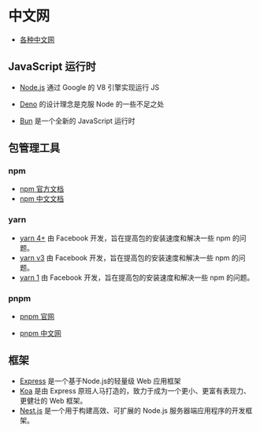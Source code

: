 # 中文网

- [各种中文网](https://nodejs.cn/) 

## JavaScript 运行时

- [Node.js](https://nodejs.org/) 通过 Google 的 V8 引擎实现运行 JS

- [Deno](https://deno.com/) 的设计理念是克服 Node 的一些不足之处
- [Bun](https://bun.sh/) 是一个全新的 JavaScript 运行时

## 包管理工具

### npm
- [npm 官方文档](https://docs.npmjs.com/)
- [npm 中文文档](https://npm.nodejs.cn/)

### yarn
- [yarn 4+](https://yarnpkg.com/) 由 Facebook 开发，旨在提高包的安装速度和解决一些 npm 的问题。
- [yarn v3](https://v3.yarnpkg.com/) 由 Facebook 开发，旨在提高包的安装速度和解决一些 npm 的问题。
- [yarn 1](https://classic.yarnpkg.com/) 由 Facebook 开发，旨在提高包的安装速度和解决一些 npm 的问题。

### pnpm
- [pnpm 官网](https://pnpm.io/)

- [pnpm 中文网](https://www.pnpm.cn/)

## 框架

- [Express](https://www.expressjs.com.cn/) 是一个基于Node.js的轻量级 Web 应用框架
- [Koa](https://koajs.github.net.cn/) 是由 Express 原班人马打造的，致力于成为一个更小、更富有表现力、更健壮的 Web 框架。
- [Nest.js](https://www.nestjs.com.cn/) 是一个用于构建高效、可扩展的 Node.js 服务器端应用程序的开发框架。
